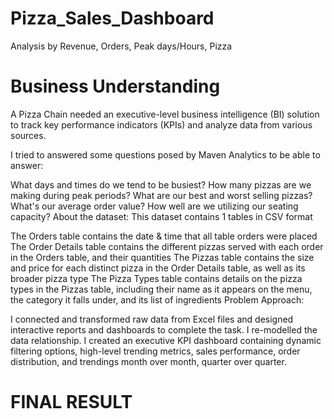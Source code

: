 # Pizza_Sales_Dashboard
Analysis by Revenue, Orders, Peak days/Hours, Pizza

# Business Understanding

A Pizza Chain needed an executive-level business intelligence (BI) solution to track key performance indicators (KPIs) and analyze data from various sources.

I tried to answered some questions posed by Maven Analytics to be able to answer:

What days and times do we tend to be busiest?
How many pizzas are we making during peak periods?
What are our best and worst selling pizzas?
What's our average order value?
How well are we utilizing our seating capacity? 
About the dataset: This dataset contains 1 tables in CSV format

The Orders table contains the date & time that all table orders were placed
The Order Details table contains the different pizzas served with each order in the Orders table, and their quantities
The Pizzas table contains the size and price for each distinct pizza in the Order Details table, as well as its broader pizza type
The Pizza Types table contains details on the pizza types in the Pizzas table, including their name as it appears on the menu, the category it falls under, and its list of ingredients
Problem Approach:

I connected and transformed raw data from Excel files and designed interactive reports and dashboards to complete the task.
I re-modelled the data relationship.
I created an executive KPI dashboard containing dynamic filtering options, high-level trending metrics, sales performance, order distribution, and trendings month over month, quarter over quarter.

# FINAL RESULT 
